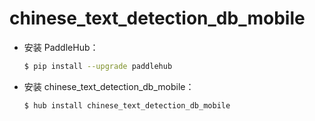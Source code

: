 # chinese_text_detection_db_mobile
* 安装 PaddleHub：

    ```bash
    $ pip install --upgrade paddlehub
    ```

* 安装 chinese_text_detection_db_mobile：

    ```bash
    $ hub install chinese_text_detection_db_mobile
    ```
